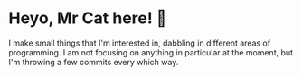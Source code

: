 # Heyo, Mr Cat here! 👋
I make small things that I'm interested in, dabbling in different areas of programming.
I am not focusing on anything in particular at the moment, but I'm throwing a few commits every which way.

